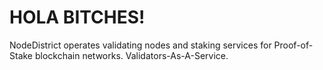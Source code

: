 ﻿# HOLA BITCHES!
NodeDistrict operates validating nodes and staking services for Proof-of-Stake blockchain networks. Validators-As-A-Service.
